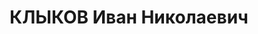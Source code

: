 ---
title: КЛЫКОВ Иван Николаевич
description: "Род. в 1903, Енисейская губ., г. Ачинск. Проживал: КЖД, ст-ция Ужур.\
  \ Дежурный депо станции \n  Арестован 03.06.1937. Обв.: террористическая деятельность.\
  \ Приговор: ВК ВС СССР, 19.07.1938 – ВМН. Расстрелян 16.07.1938, в г. Красноярске.\
  \ \n  Реабилитирован ВК ВС СССР 15.05.1959"
---